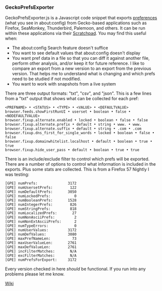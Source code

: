 ### GeckoPrefsExporter

GeckoPrefsExporter.js is a Javascript code snippet that exports [preferences](https://developer.mozilla.org/en-US/docs/Mozilla/Preferences) (what you see in about:config) from Gecko-based applications such as Firefox, SeaMonkey, Thunderbird, Palemoon, and others.  It can be run within these applications via their [Scratchpad](https://developer.mozilla.org/en-US/docs/Tools/Scratchpad).  You may find this useful when:

* The about:config Search feature doesn't suffice
* You want to see default values that about:config doesn't display
* You want pref data in a file so that you can diff it against another file, perform other analysis, and/or keep it for future reference.  I like to compare an export from a new version to an export from the previous version.  That helps me to understand what is changing and which prefs need to be studied if not modified.
* You want to work with snapshots from a live system

There are three output formats: "txt", "csv", and "json".  This is a few lines from a "txt" output that shows what can be collected for each pref:

```
<PREFNAME> • <STATUS> • <TYPE> • <VALUE> • <DEFAULTVALUE>
browser.feeds.showFirstRunUI • userset • boolean • false • <NODEFAULTVALUE>
browser.fixup.alternate.enabled • locked • boolean • false • false
browser.fixup.alternate.prefix • default • string • www. • www.
browser.fixup.alternate.suffix • default • string • .com • .com
browser.fixup.dns_first_for_single_words • locked • boolean • false • false
browser.fixup.domainwhitelist.localhost • default • boolean • true • true
browser.fixup.hide_user_pass • default • boolean • true • true
```

There is an include/exclude filter to control which prefs will be exported.  There are a number of options to control what information is included in the exports.  Plus some stats are collected.  This is from a Firefox 57 Nightly I was testing:

```
[GPE] numPrefs:              3172
[GPE] numUsersetPrefs:        122
[GPE] numDefaultPrefs:       3050
[GPE] numLockedPrefs:           0
[GPE] numBooleanPrefs:       1528
[GPE] numIntegerPrefs:        826
[GPE] numStringPrefs:         818
[GPE] numLocalizedPrefs:       27
[GPE] numNonAsciiPrefs:         2
[GPE] numNonExtAsciiPrefs:      2
[GPE] numTypeErrors:            0
[GPE] numUserValues:         3172
[GPE] numDefValues:          3080
[GPE] maxPrefNameLen:          73
[GPE] maxUserValueLen:       2761
[GPE] maxDefValueLen:        2761
[GPE] incFilterMatches:       N/A
[GPE] excFilterMatches:       N/A
[GPE] numPrefsForExport:     3172
```

Every version checked in here *should* be functional.  If you run into any problems please let me know.

[Wiki](https://github.com/Theemim/GeckoPrefsExporter/wiki)

